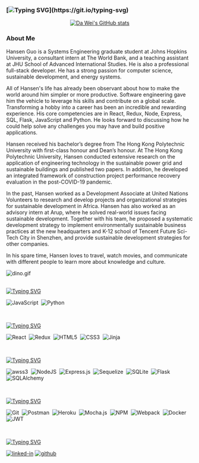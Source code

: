 ### [![Typing SVG](https://readme-typing-svg.herokuapp.com?font=Oleo+Script&size=45&pause=2000&color=0FC2FF&width=1000&height=100&lines=%F0%9F%91%8B+Hi+there%2C+my+name+is+Da+Wei+Ting+%E3%83%BE(%E2%8C%90%E2%96%A0_%E2%96%A0)%E3%83%8E%E2%99%AA)](https://git.io/typing-svg)

<!-- [github-stats]: -->
<div align='center'>

[![Da Wei's GitHub stats](https://github-readme-stats.vercel.app/api?username=dwting0322&show_icons=true&theme=dracula)](https://github.com/dwting0322)
<!-- <img src="https://github-readme-stats.vercel.app/api/top-langs/?username=dwting0322" /> -->
</div>
  
  
### About Me

Hansen Guo is a Systems Engineering graduate student at Johns Hopkins University, a consultant intern at The World Bank, and a teaching assistant at JHU School of Advanced International Studies. He is also a professional full-stack developer. He has a strong passion for computer science, sustainable development, and energy systems.

All of Hansen's life has already been observant about how to make the world around him simpler or more productive. Software engineering gave him the vehicle to leverage his skills and contribute on a global scale. Transforming a hobby into a career has been an incredible and rewarding experience. His core competencies are in React, Redux, Node, Express, SQL, Flask, JavaScript and Python. He looks forward to discussing how he could help solve any challenges you may have and build positive applications.

Hansen received his bachelor’s degree from The Hong Kong Polytechnic University with first-class honour and Dean’s honour. At The Hong Kong Polytechnic University, Hansen conducted extensive research on the application of engineering technology in the sustainable power grid and sustainable buildings and published two papers. In addition, he developed an integrated framework of construction project performance recovery evaluation in the post-COVID-19 pandemic.

In the past, Hansen worked as a Development Associate at United Nations Volunteers to research and develop projects and organizational strategies for sustainable development in Africa. Hansen has also worked as an advisory intern at Arup, where he solved real-world issues facing sustainable development. Together with his team, he proposed a systematic development strategy to implement environmentally sustainable business practices at the new headquarters and K-12 school of Tencent Future Sci-Tech City in Shenzhen, and provide sustainable development strategies for other companies.

In his spare time, Hansen loves to travel, watch movies, and communicate with different people to learn more about knowledge and culture.


<img data-target="animated-image.replacedImage" alt="dino.gif" class="AnimatedImagePlayer-animatedImage" src="https://github.com/saadeghi/saadeghi/raw/master/dino.gif" style="display: block; opacity: 1;">


<!--
**dwting0322/dwting0322** is a ✨ _special_ ✨ repository because its `README.md` (this file) appears on your GitHub profile.

Here are some ideas to get you started:

- 🔭 I’m currently working on ...
- 🌱 I’m currently learning ...
- 👯 I’m looking to collaborate on ...
- 🤔 I’m looking for help with ...
- 💬 Ask me about ...
- 📫 How to reach me: ...
- 😄 Pronouns: ...
- ⚡ Fun fact: ...
-->


<br>

[![Typing SVG](https://readme-typing-svg.herokuapp.com?font=OCR-A&duration=3000&pause=2000&color=0FC2FF&width=125&height=25&lines=Languages%3A)](https://git.io/typing-svg)

![JavaScript](https://img.shields.io/badge/JavaScript-323330?style=for-the-badge&logo=javascript&logoColor=F7DF1E)&nbsp; 
![Python](https://img.shields.io/badge/Python-14354C?style=for-the-badge&logo=python&logoColor=white)&nbsp;

<br>

[![Typing SVG](https://readme-typing-svg.herokuapp.com?font=OCR-A&duration=3000&pause=2000&color=0FC2FF&width=125&height=25&lines=Frontend%3A)](https://git.io/typing-svg)

![React](https://img.shields.io/badge/react-%2320232a.svg?style=for-the-badge&logo=react&logoColor=%2361DAFB)&nbsp;
![Redux](https://img.shields.io/badge/redux-%23593d88.svg?style=for-the-badge&logo=redux&logoColor=white)&nbsp;
![HTML5](https://img.shields.io/badge/html5-%23E34F26.svg?style=for-the-badge&logo=html5&logoColor=white)&nbsp;
![CSS3](https://img.shields.io/badge/css3-%231572B6.svg?style=for-the-badge&logo=css3&logoColor=white)&nbsp;
![Jinja](https://img.shields.io/badge/jinja-lightred.svg?style=for-the-badge&logo=jinja&logoColor=black)&nbsp;

<br> 

[![Typing SVG](https://readme-typing-svg.herokuapp.com?font=OCR-A&duration=3000&pause=2000&color=0FC2FF&width=125&height=25&lines=Backend%3A)](https://git.io/typing-svg)

![awss3](https://img.shields.io/badge/AWS%20S3-FF9900?style=for-the-badge&logo=amazons3&logoColor=white)&nbsp;
![NodeJS](https://img.shields.io/badge/Node.js-339933?style=for-the-badge&logo=nodedotjs&logoColor=white)&nbsp;
![Express.js](https://img.shields.io/badge/express.js-%23404d59.svg?style=for-the-badge&logo=express&logoColor=%2361DAFB)&nbsp;
![Sequelize](https://img.shields.io/badge/Sequelize-52B0E7?style=for-the-badge&logo=Sequelize&logoColor=white)&nbsp;
![SQLite](https://img.shields.io/badge/sqlite-%2307405e.svg?style=for-the-badge&logo=sqlite&logoColor=white)&nbsp;
![Flask](https://img.shields.io/badge/Flask-000000?style=for-the-badge&logo=flask&logoColor=white)&nbsp;
![SQLAlchemy](https://img.shields.io/badge/SQLAlchemy-100000?style=for-the-badge&logo=sql&logoColor=BA1212&labelColor=AD0000&color=A90000)&nbsp; 

<br>

[![Typing SVG](https://readme-typing-svg.herokuapp.com?font=OCR-A&duration=3000&pause=2000&color=0FC2FF&width=145&height=25&lines=Other+Tools%3A)](https://git.io/typing-svg)

![Git](https://img.shields.io/badge/GIT-E44C30?style=for-the-badge&logo=git&logoColor=white)&nbsp;
![Postman](https://img.shields.io/badge/Postman-FF6C37?style=for-the-badge&logo=postman&logoColor=white)&nbsp; 
![Heroku](https://img.shields.io/badge/heroku-%23430098.svg?style=for-the-badge&logo=heroku&logoColor=white)&nbsp; 
![Mocha.js](https://img.shields.io/badge/mocha.js-323330?style=for-the-badge&logo=mocha&logoColor=Brown)&nbsp;
![NPM](https://img.shields.io/badge/npm-CB3837?style=for-the-badge&logo=npm&logoColor=white)&nbsp;
![Webpack](https://img.shields.io/badge/webpack-%238DD6F9.svg?style=for-the-badge&logo=webpack&logoColor=black)&nbsp;
![Docker](https://img.shields.io/badge/docker-%230db7ed.svg?style=for-the-badge&logo=docker&logoColor=white)&nbsp;
![JWT](https://img.shields.io/badge/JWT-black?style=for-the-badge&logo=JSON%20web%20tokens)

<br>

[![Typing SVG](https://readme-typing-svg.herokuapp.com?font=OCR-A&duration=3000&pause=2000&color=0FC2FF&width=145&height=25&lines=Contact+Me%3A)](https://git.io/typing-svg)

[![linked-in](https://img.shields.io/badge/LinkedIn-0077B5?style=for-the-badge&logo=LinkedIn&logoColor=white)](https://www.linkedin.com/in/da-wei-ting-cpa-a929b5102/)
[![github](https://img.shields.io/badge/GitHub-000000?style=for-the-badge&logo=GitHub&logoColor=white)](https://github.com/dwting0322)
